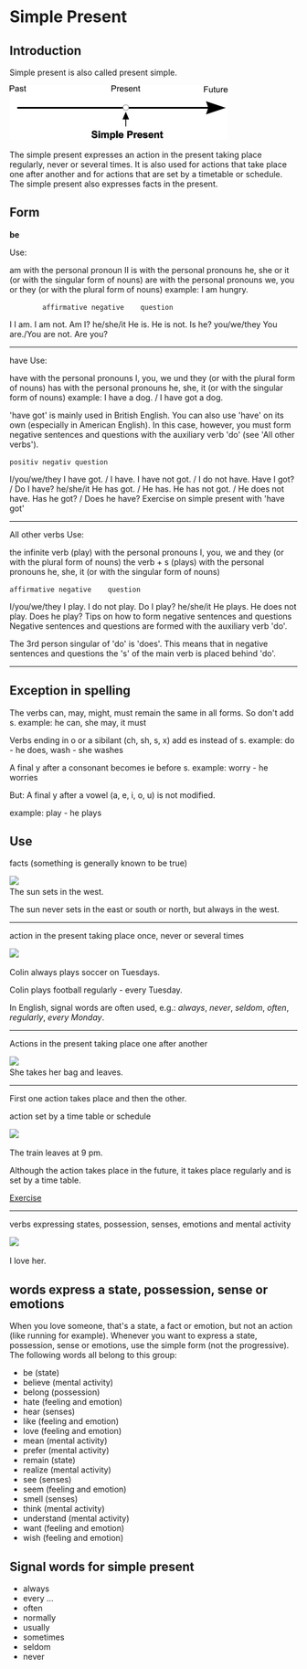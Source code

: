 # Simple Present 

## Introduction

Simple present is also called present simple.

![simple present](../../assets/simple-present.png)

The simple present expresses an action in the present taking place regularly, never or several times. It is also used for actions that take place one after another and for actions that are set by a timetable or schedule. The simple present also expresses facts in the present.

## Form

**be**

Use:

am with the personal pronoun II
is with the personal pronouns he, she or it (or with the singular form of nouns)
are with the personal pronouns we, you or they (or with the plural form of nouns)
example: I am hungry.

            affirmative	negative	question
I	        I am.	    I am not.	Am I?
he/she/it	He is.	    He is not.	Is he?
you/we/they	You are./You are not.	Are you?

----

have
Use:

have with the personal pronouns I, you, we und they (or with the plural form of nouns)
has with the personal pronouns he, she, it (or with the singular form of nouns)
example: I have a dog. / I have got a dog.

'have got' is mainly used in British English. You can also use 'have' on its own (especially in American English). In this case, however, you must form negative sentences and questions with the auxiliary verb 'do' (see 'All other verbs').

 	positiv	negativ	question
I/you/we/they	I have got. / I have.	I have not got. / I do not have.	Have I got? / Do I have?
he/she/it	He has got. / He has.	He has not got. / He does not have.	Has he got? / Does he have?
Exercise on simple present with 'have got'

----

All other verbs
Use:

the infinite verb (play) with the personal pronouns I, you, we and they (or with the plural form of nouns)
the verb + s (plays) with the personal pronouns he, she, it (or with the singular form of nouns)

 	affirmative	negative	question
I/you/we/they	I play.	I do not play.	Do I play?
he/she/it	He plays.	He does not play.	Does he play?
Tips on how to form negative sentences and questions
Negative sentences and questions are formed with the auxiliary verb 'do'.


The 3rd person singular of 'do' is 'does'. This means that in negative sentences and questions the 's' of the main verb is placed behind 'do'.

---- 
## **Exception in spelling**

The verbs can, may, might, must remain the same in all forms. So don't add s.
example: he can, she may, it must

Verbs ending in o or a sibilant (ch, sh, s, x) add es instead of s.
example: do - he does, wash - she washes

A final y after a consonant becomes ie before s.
example: worry - he worries

But: A final y after a vowel (a, e, i, o, u) is not modified.

example: play - he plays

## Use

facts (something is generally known to be true) 

![](https://www.ego4u.com/images/grammar/simple-present-2.png)  
The sun sets in the west.

The sun never sets in the east or south or north, but always in the west.

----

action in the present taking place once, never or several times 

![](https://www.ego4u.com/images/grammar/simple-present-3.png)  

Colin always plays soccer on Tuesdays.

Colin plays football regularly - every Tuesday.

In English, signal words are often used, e.g.: _always_, _never_, _seldom_, _often_, _regularly_, _every Monday_.

----

Actions in the present taking place one after another 

![](https://www.ego4u.com/images/grammar/simple-present-4.png)  
She takes her bag and leaves.

----

First one action takes place and then the other.

action set by a time table or schedule 

![](https://www.ego4u.com/images/grammar/simple-present-5.png)  

The train leaves at 9 pm.

Although the action takes place in the future, it takes place regularly and is set by a time table.

[Exercise](https://www.ego4u.com/en/cram-up/grammar/simple-present/use/exercises?04)

----

verbs expressing states, possession, senses, emotions and mental activity

![](https://www.ego4u.com/images/grammar/simple-present-6.png)  

I love her. 

## words express a state, possession, sense or emotions
When you love someone, that's a state, a fact or emotion, but not an action (like running for example). Whenever you want to express a state, possession, sense or emotions, use the simple form (not the progressive). The following words all belong to this group:

-   be (state)
-   believe (mental activity)
-   belong (possession)
-   hate (feeling and emotion)
-   hear (senses)
-   like (feeling and emotion)
-   love (feeling and emotion)
-   mean (mental activity)
-   prefer (mental activity)
-   remain (state)
-   realize (mental activity)
-   see (senses)
-   seem (feeling and emotion)
-   smell (senses)
-   think (mental activity)
-   understand (mental activity)
-   want (feeling and emotion)
-   wish (feeling and emotion)

## Signal words for simple present

-   always
-   every ...
-   often
-   normally
-   usually
-   sometimes
-   seldom
-   never

